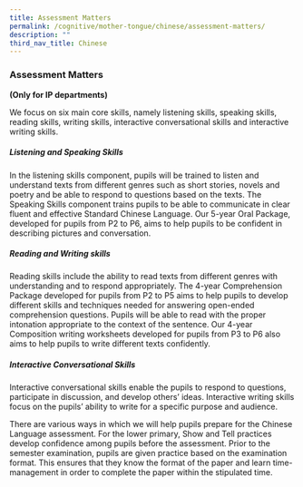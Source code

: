 ```yaml
---
title: Assessment Matters
permalink: /cognitive/mother-tongue/chinese/assessment-matters/
description: ""
third_nav_title: Chinese
---
```

### **Assessment Matters**
**(Only for IP departments)**

We focus on six main core skills, namely listening skills, speaking skills, reading skills, writing skills, interactive conversational skills and interactive writing skills.

##### **Listening and Speaking Skills**
In the listening skills component, pupils will be trained to listen and understand texts from different genres such as short stories, novels and poetry and be able to respond to questions based on the texts. The Speaking Skills component trains pupils to be able to communicate in clear fluent and effective Standard Chinese Language. Our 5-year Oral Package, developed for pupils from P2 to P6, aims to help pupils to be confident in describing pictures and conversation.

##### **Reading and Writing skills**
Reading skills include the ability to read texts from different genres with understanding and to respond appropriately. The 4-year Comprehension Package developed for pupils from P2 to P5 aims to help pupils to develop different skills and techniques needed for answering open-ended comprehension questions. Pupils will be able to read with the proper intonation appropriate to the context of the sentence. Our 4-year Composition writing worksheets developed for pupils from P3 to P6 also aims to help pupils to write different texts confidently.

##### **Interactive Conversational Skills**
Interactive conversational skills enable the pupils to respond to questions, participate in discussion, and develop others’ ideas. Interactive writing skills focus on the pupils’ ability to write for a specific purpose and audience. 

There are various ways in which we will help pupils prepare for the Chinese Language assessment. For the lower primary, Show and Tell practices develop confidence among pupils before the assessment. Prior to the semester examination, pupils are given practice based on the examination format. This ensures that they know the format of the paper and learn time-management in order to complete the paper within the stipulated time.